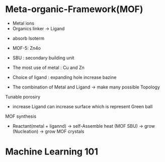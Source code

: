# Meta-organic-Framework(MOF)


- Metal ions
- Organics linker -> Ligand 

* absorb Isoterm 

* MOF-5: Zn4o
* SBU : secondary building unit
* The most use of metal : Cu and Zn 
* Choice of ligand :  expanding hole increase bazine 
* The combination of Metal and Ligand -> make many possible Topology 

Tunable porosiry 

- increase Ligand can increase surface which is represent Green ball 

MOF synthesis 

 * Reactant(metal + ligannd) -> self-Assemble heat (MOF SBU) -> grow (Nucleation) -> grow  MOF crystals




# Machine Learning 101 




